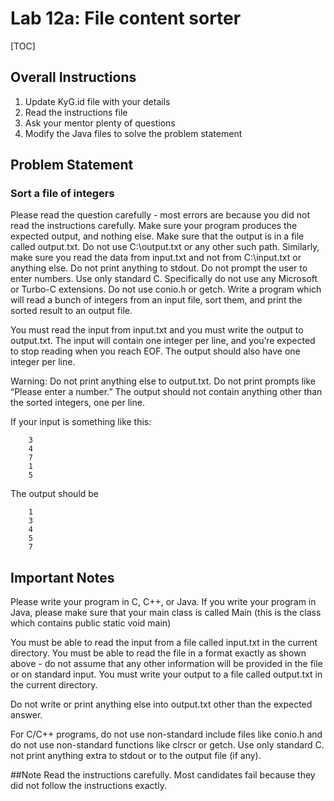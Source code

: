 
# Lab 12a: File content sorter 

[TOC]

## Overall Instructions 

1. Update KyG.id file with your details
2. Read the instructions file
3. Ask your mentor plenty of questions
4. Modify the Java files to solve the problem statement


## Problem Statement 

### Sort a file of integers

Please read the question carefully - 
most errors are because you did not read the
instructions carefully. Make sure your
program produces the expected output,
and nothing else. Make sure that the
output is in a file called output.txt.
Do not use C:\output.txt or any other
such path. Similarly, make sure you
read the data from input.txt and not
from C:\input.txt or anything else. Do
not print anything to stdout. Do not
prompt the user to enter numbers. Use
only standard C. Specifically do not
use any Microsoft or Turbo-C
extensions. Do not use conio.h or
getch. Write a program which will read
a bunch of integers from an input
file, sort them, and print the sorted
result to an output file.

You must read the input from input.txt
and you must write the output to output.txt. 
The input will contain one integer per line, 
and you’re expected to stop reading when 
you reach EOF. The output should also have
one integer per line.

Warning: Do not print anything else to 
output.txt. Do not print prompts like 
“Please enter a number.” The output should 
not contain anything other than the sorted 
integers, one per line.

If your input is something like this: 

```
	3 
	4 
	7 
	1 
	5 
```

The output should be

``` 
	1 
	3 
	4 
	5 
	7

```

## Important Notes
Please write your program in C, C++, or Java. If you write your program
in Java, please make sure that your main class is called Main (this is the class which contains public static void main)

You must be able to read the input from a 
file called input.txt in the current directory. 
You must be able to read the file in a format 
exactly as shown above - do not assume that any 
other information will be provided in the file 
or on standard input. You must write your output
 to a file called output.txt in the current directory. 

Do not write or print anything else into output.txt 
other than the expected answer.

For C/C++ programs, do not use non-standard 
include files like conio.h and do not use non-standard 
functions like clrscr or getch. Use only standard C. 
not print anything extra to stdout or to the output file (if any).

##Note 
Read the instructions carefully. Most candidates 
fail because they did not follow the instructions exactly.

